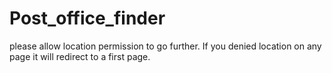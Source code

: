 # Post_office_finder
please allow location permission to go further.
If you denied location on any page it will redirect to a first page.
